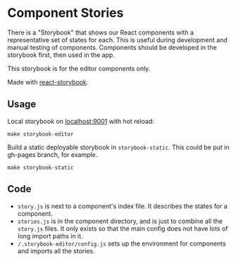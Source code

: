# Component Stories

There is a "Storybook" that shows our React components with a representative set
of states for each. This is useful during development and manual testing of
components. Components should be developed in the storybook first, then used in
the app.

This storybook is for the editor components only.

Made with [react-storybook](https://github.com/kadirahq/react-storybook).

## Usage

Local storybook on [localhost:9001](http://localhost:9001/) with hot reload:

```
make storybook-editor
```

Build a static deployable storybook in `storybook-static`. This could be put in
gh-pages branch, for example.

```
make storybook-static
```

## Code

 - `story.js` is next to a component's index file. It describes the states for a
   component.
 - `stories.js` is in the component directory, and is just to combine all the
   `story.js` files. It only exists so that the main config does not have lots
   of long import paths in it.
 - `/.storybook-editor/config.js` sets up the environment for components and
   imports all the stories.
